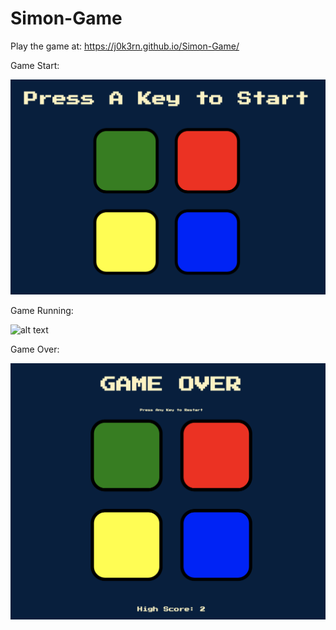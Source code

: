 # Simon-Game
 
Play the game at: https://j0k3rn.github.io/Simon-Game/

Game Start:

![alt text](https://github.com/J0K3Rn/Simon-Game/blob/master/screenshots/game_Start.png?raw=true) 

Game Running:

![alt text](https://github.com/J0K3Rn/Simon-Game/blob/master/screenshots/game_Running.png?raw=true) 

Game Over:

![alt text](https://github.com/J0K3Rn/Simon-Game/blob/master/screenshots/game_Over.png?raw=true) 